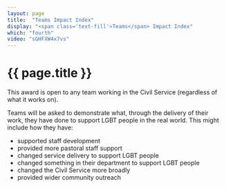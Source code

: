 ```yaml
---
layout: page
title:  "Teams Impact Index"
display: "<span class='text-fill'>Teams</span> Impact Index"
which: "fourth"
video: "sGHFXW4x7vs"
---
```


# {{ page.title }}

This award is open to any team working in the Civil Service (regardless of what it works on).

Teams will be asked to demonstrate what, through the delivery of their work, they have done to support LGBT people in the real world. This might include how they have:

- supported staff development
- provided more pastoral staff support
- changed service delivery to support LGBT people
- changed something in their department to support LGBT people
- changed the Civil Service more broadly
- provided wider community outreach